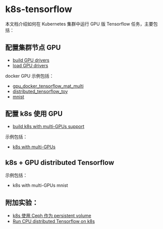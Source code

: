 # k8s-tensorflow
本文档介绍如何在 Kubernetes 集群中运行 GPU 版 Tensorflow 任务，主要包括：

## 配置集群节点 GPU
* [build GPU drivers](build_gpu_drivers)
* [load GPU drivers](load_gpu_drivers)

docker GPU 示例包括：
* [gpu_docker_tensorflow_mat_multi](examples/gpu_docker_tensorflow_mat_multi)
* [distributed_tensorflow_toy](examples/distributed_tensorflow_toy)
* [mnist](examples/mnist)


## 配置 k8s 使用 GPU
* [build k8s with multi-GPUs support](build_k8s)

示例包括：

* [k8s with multi-GPUs](examples/k8s_multigpu)

## k8s + GPU distributed Tensorflow

示例包括：

* k8s with multi-GPUs mnist

## 附加实验：

* [k8s 使用 Ceph 作为 persistent volume](examples/k8s_ceph_volume)
* [Run CPU distributed Tensorflow on k8s](examples/k8s_cpu)
